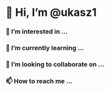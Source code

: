 <h1>👋 Hi, I’m @ukasz1</h1>
<h3>👀 I’m interested in ...</h3>
<h3>🌱 I’m currently learning ...</h3>
<h3>💞️ I’m looking to collaborate on ...</h3>
<h3>📫 How to reach me ...</h3>

<!---
ukasz1/ukasz1 is a ✨ special ✨ repository because its `README.md` (this file) appears on your GitHub profile.
You can click the Preview link to take a look at your changes.
--->
